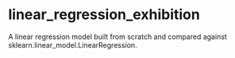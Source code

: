 # linear_regression_exhibition
A linear regression model built from scratch and compared against sklearn.linear_model.LinearRegression.
